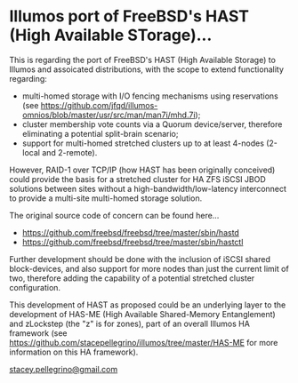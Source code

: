 # Illumos port of FreeBSD's HAST (High Available STorage)... #

This is regarding the port of FreeBSD's HAST (High Available Storage) to Illumos and assoicated distributions, with the scope to extend functionality regarding:

- multi-homed storage with I/O fencing mechanisms using reservations (see https://github.com/jfqd/illumos-omnios/blob/master/usr/src/man/man7i/mhd.7i);
- cluster membership vote counts via a Quorum device/server, therefore eliminating a potential split-brain scenario;
- support for multi-homed stretched clusters up to at least 4-nodes (2-local and 2-remote).

However, RAID-1 over TCP/IP (how HAST has been originally conceived) could provide the basis for a stretched cluster for HA ZFS iSCSI JBOD solutions between sites without a high-bandwidth/low-latency interconnect to provide a multi-site multi-homed storage solution.

The original source code of concern can be found here...

- https://github.com/freebsd/freebsd/tree/master/sbin/hastd
- https://github.com/freebsd/freebsd/tree/master/sbin/hastctl


Further development should be done with the inclusion of iSCSI shared block-devices, and also support for more nodes than just the current limit of two, therefore adding the capability of a potential stretched cluster configuration.

This development of HAST as proposed could be an underlying layer to the development of HAS-ME (High Available Shared-Memory Entanglement) and zLockstep (the "z" is for zones), part of an overall Illumos HA framework (see https://github.com/stacepellegrino/illumos/tree/master/HAS-ME for more information on this HA framework).


stacey.pellegrino@gmail.com
